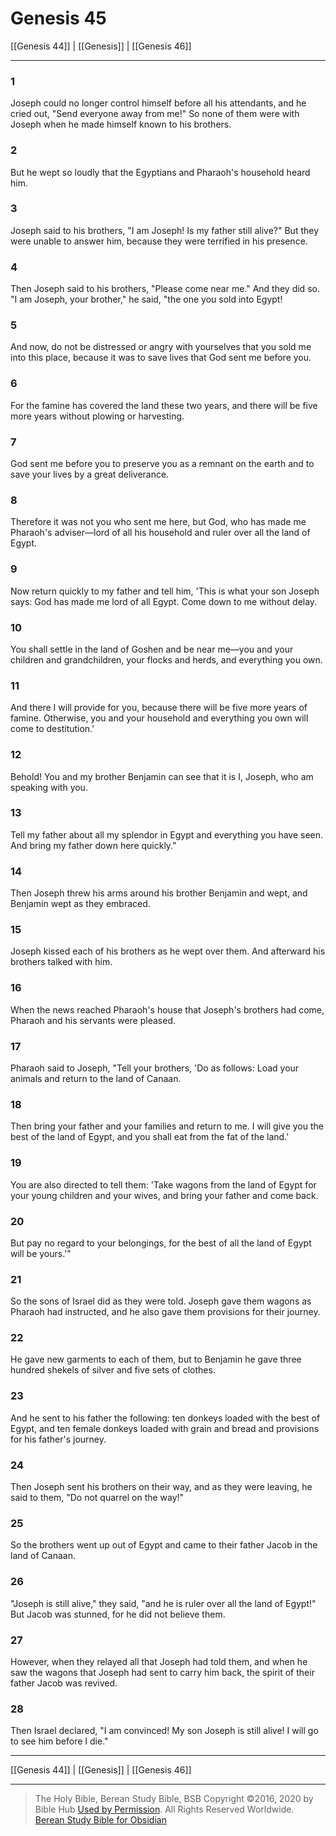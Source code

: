 # Genesis 45

[[Genesis 44]] | [[Genesis]] | [[Genesis 46]]

---

### 1
Joseph could no longer control himself before all his attendants, and he cried out, "Send everyone away from me!" So none of them were with Joseph when he made himself known to his brothers.

### 2
But he wept so loudly that the Egyptians and Pharaoh's household heard him.

### 3
Joseph said to his brothers, "I am Joseph! Is my father still alive?" But they were unable to answer him, because they were terrified in his presence.

### 4
Then Joseph said to his brothers, "Please come near me." And they did so. "I am Joseph, your brother," he said, "the one you sold into Egypt!

### 5
And now, do not be distressed or angry with yourselves that you sold me into this place, because it was to save lives that God sent me before you.

### 6
For the famine has covered the land these two years, and there will be five more years without plowing or harvesting.

### 7
God sent me before you to preserve you as a remnant on the earth and to save your lives by a great deliverance.

### 8
Therefore it was not you who sent me here, but God, who has made me Pharaoh's adviser—lord of all his household and ruler over all the land of Egypt.

### 9
Now return quickly to my father and tell him, 'This is what your son Joseph says: God has made me lord of all Egypt. Come down to me without delay.

### 10
You shall settle in the land of Goshen and be near me—you and your children and grandchildren, your flocks and herds, and everything you own.

### 11
And there I will provide for you, because there will be five more years of famine. Otherwise, you and your household and everything you own will come to destitution.'

### 12
Behold! You and my brother Benjamin can see that it is I, Joseph, who am speaking with you.

### 13
Tell my father about all my splendor in Egypt and everything you have seen. And bring my father down here quickly."

### 14
Then Joseph threw his arms around his brother Benjamin and wept, and Benjamin wept as they embraced.

### 15
Joseph kissed each of his brothers as he wept over them. And afterward his brothers talked with him.

### 16
When the news reached Pharaoh's house that Joseph's brothers had come, Pharaoh and his servants were pleased.

### 17
Pharaoh said to Joseph, "Tell your brothers, 'Do as follows: Load your animals and return to the land of Canaan.

### 18
Then bring your father and your families and return to me. I will give you the best of the land of Egypt, and you shall eat from the fat of the land.'

### 19
You are also directed to tell them: 'Take wagons from the land of Egypt for your young children and your wives, and bring your father and come back.

### 20
But pay no regard to your belongings, for the best of all the land of Egypt will be yours.'"

### 21
So the sons of Israel did as they were told. Joseph gave them wagons as Pharaoh had instructed, and he also gave them provisions for their journey.

### 22
He gave new garments to each of them, but to Benjamin he gave three hundred shekels of silver and five sets of clothes.

### 23
And he sent to his father the following: ten donkeys loaded with the best of Egypt, and ten female donkeys loaded with grain and bread and provisions for his father's journey.

### 24
Then Joseph sent his brothers on their way, and as they were leaving, he said to them, "Do not quarrel on the way!"

### 25
So the brothers went up out of Egypt and came to their father Jacob in the land of Canaan.

### 26
"Joseph is still alive," they said, "and he is ruler over all the land of Egypt!" But Jacob was stunned, for he did not believe them.

### 27
However, when they relayed all that Joseph had told them, and when he saw the wagons that Joseph had sent to carry him back, the spirit of their father Jacob was revived.

### 28
Then Israel declared, "I am convinced! My son Joseph is still alive! I will go to see him before I die."

---

[[Genesis 44]] | [[Genesis]] | [[Genesis 46]]

---

> The Holy Bible, Berean Study Bible, BSB
> Copyright &copy;2016, 2020 by Bible Hub
> [Used by Permission](https://berean.bible/terms.htm). All Rights Reserved Worldwide.
> [Berean Study Bible for Obsidian](https://github.com/gapmiss/berean-study-bible-for-obsidian)</small>

